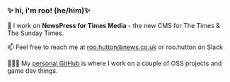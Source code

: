 ### ✨ hi, i'm roo! (he/him)✨

📰 I work on **NewsPress for Times Media** - the new CMS for The Times & The Sunday Times.

📫 Feel free to reach me at roo.hutton@news.co.uk or roo.hutton on Slack

🧑‍🤝‍🧑 My [personal GitHub](https://github.com/barneyboo) is where I work on a couple of OSS projects and game dev things.
